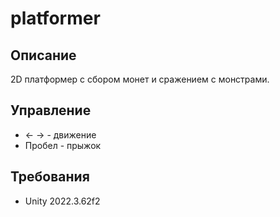 # platformer

## Описание
2D платформер с сбором монет и сражением с монстрами.

## Управление
- ← → - движение
- Пробел - прыжок

## Требования
- Unity 2022.3.62f2

